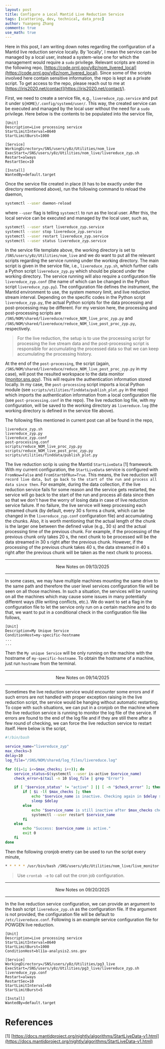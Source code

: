 ```yaml
---
layout: post
title: Configure a Local Mantid Live Reduction Service
tags: [scattering, dev, technical, data_proc]
author: Yuanpeng Zhang
comments: true
use_math: true
---
```


Here in this post, I am writing down notes regarding the configuration of a Mantid live reduction service locally. By 'locally', I mean the service can be managed by a local user, instead a system-wise one for which the management would require a `sudo` privilege. Relevant scripts are stored in the following repo, [https://code.ornl.gov/y8z/nom_livered_local](https://code.ornl.gov/y8z/nom_livered_local). Since some of the scripts involved here contain sensitive information, the repo is kept as a private script. To get access to the repo, please reach out to me at [https://iris2020.net/contact](https://iris2020.net/contact/).

First, we need to create a service file, e.g., `livereduce_zyp.service` and put it under `${HOME}/.config/systemd/user/`. This way, the created service can be executed and managed by the local user without the need for  a `sudo` privilege. Here below is the contents to be populated into the service file,

```
[Unit]
Description=Live processing service
StartLimitInterval=8640
StartLimitBurst=1000

[Service]
WorkingDirectory=/SNS/users/y8z/Utilities/nom_live
ExecStart=/SNS/users/y8z/Utilities/nom_live/livereduce_zyp.sh
Restart=always
RestartSec=10

[Install]
WantedBy=default.target
```

Once the service file created in place (it has to be exactly under the directory mentioned above), run the following command to reload the daemon,

```bash
systemctl --user daemon-reload
```

where `--user` flag is telling `systemctl` to run as the local user. After this, the local service can be executed and managed by the local user, such as,

```bash
systemctl --user start livereduce_zyp.service
systemctl --user stop livereduce_zyp.service
systemctl --user restart livereduce_zyp.service
systemctl --user status livereduce_zyp.service
```

In the service file template above, the working directory is set to `/SNS/users/y8z/Utilities/nom_live` and we do want to put all the relevant scripts regarding the service running under the working directory. The main script is given in the service file, i.e., `livereduce_zyp.sh`, which further calls a Python script `livereduce_zyp.py` which should be placed under the working directory. The service running will also require a configuration file `livereduce_zyp.conf` (the name of which can be changed in the Python script `livereduce_zyp.py`). The configuration file defines the instrument, the Mantid environment to use, the system memory limit, and live reduction stream interval. Depending on the specific codes in the Python script `livereduce_zyp.py`, the actual Python scripts for the data processing and post-processing may be different. For my version here, the processing and post-processing scripts are `/SNS/NOM/shared/livereduce/reduce_NOM_live_proc_zyp.py` and `/SNS/NOM/shared/livereduce/reduce_NOM_live_post_proc_zyp.py`, respectively.

> For the live reduction, the setup is to use the processing script for processing the live stream data and the post-processing script is responsible for accumulating the processed data so that we can keep accumulating the processing history.

At the end of the `post-processing`, the script (again, `/SNS/NOM/shared/livereduce/reduce_NOM_live_post_proc_zyp.py` in my case), will post the resulted workspace to the data monitor ([monitor.sns.gov](https://monitor.sns.gov)). This will require the authentication information stored locally. In my case, the `post-processing` script imports a local Python module (see `scripts/utilities/finddata/publish_plot.py` in  the repo) which imports the authentication information from a local configuration file (see `post-processing.conf` in the repo). The live reduction log file, with my configuration, will be saved to the working directory as `livereduce.log` (the working directory is defined in the service file above).

The following files mentioned in current post can all be found in the repo,

```
livereduce_zyp.sh
livereduce_zyp.py
livereduce_zyp.conf
post-processing.conf
scripts/reduce_NOM_live_proc_zyp.py
scripts/reduce_NOM_live_post_proc_zyp.py
scripts/utilities/finddata/publish_plot.py
```

The live reduction scrip is using the Mantid `StartLiveData` [1] framework. With my current configuration, the `StartLiveData` service is configured with `FromNow=False` and `FromStartOfRun=True`. This means, the live reduction will `record live data, but go back to the start of the run and process all data since then`. For example, during the data collection, if the live reduction service fails for some reason and the service gets restarted, the service will go back to the start of the run and process all data since then so that we don't have the worry of losing data in case of live reduction service failure. If no failure, the live service will keep processing each streamed chunk (by default, every 30 s forms a chunk, which can be changed in the `livereduce_zyp.conf` configuration file) and accumulating the chunks. Also, it is worth mentioning that the actual length of the chunk is the larger one between the defined value (e.g., 30 s) and the actual processing time of the previous chunk. For example, if the processing of the previous chunk only takes 20 s, the next chunk to be processed will be the data streamed in 30 s right after the previous chunk. However, if the processing of the previous chunk takes 40 s, the data streamed in 40 s right after the previous chunk will be taken as the next chunk to process.

---

<span style="display:block; text-align:center;">New Notes on 09/13/2025</span>

---

In some cases, we may have multiple machines mounting the same drive to the same path and therefore the user level services configuration file will be seen on all those machines. In such a situation, the services will be running on all the machines which may cause some issues in many potentially different ways (file writing conflicts, etc.). We do want to set a flag in the configuration file to let the service only run on a certain machine and to do that, we want to put in a conditional check in the configuration file like follows,

```
[Unit]
Description=My Unique Service
ConditionHost=my-specific-hostname
...
...
```

Then the `My unique Service` will be only running on the machine with the hostname of `my-specific-hostname`. To obtain the hostname of a machine, just run `hostname` from the terminal.

---

<span style="display:block; text-align:center;">New Notes on 09/14/2025</span>

---

Sometimes the live reduction service would encounter some errors and if such errors are not handled with proper exception raising in the live reduction script, the service would be hanging without automatic restarting. To cope with such situations, we can put in a cronjob on the machine where the live reduction service is running to monitor the log file of the service. If errors are found to the end of the log file and if they are still there after a few round of checking, we can force the live reduction service to restart itself. Here below is the script,

```bash
#!/bin/bash

service_name="livereduce_zyp"
max_checks=3
delay=10
log_file="/SNS/NOM/shared/log_files/livereduce.log"

for ((i=1; i<=$max_checks; i++)); do
    service_status=$(systemctl --user is-active $service_name)
    check_error=$(tail -n 10 $log_file | grep "Error")

    if [ "$service_status" != "active" ] || [ -n "$check_error" ]; then
        if [ $i -lt $max_checks ]; then
            echo "$service_name is inactive. Checking again in $delay seconds..."
            sleep $delay
        else
            echo "$service_name is still inactive after $max_checks checks. Restarting the service."
            systemctl --user restart $service_name
        fi
    else
        echo "Success: $service_name is active."
        exit 0
    fi
done
```

Then the following cronjob enetry can be used to run the script every minute,

```bash
* * * * * /usr/bin/bash /SNS/users/y8z/Utilities/nom_live/live_monitor.sh
```

> Use `crontab -e` to call out the cron job configuration.

---

<span style="display:block; text-align:center;">New Notes on 09/20/2025</span>

---

In the live reduction service configuration, we can provide an argument to the bash script `livereduce_zyp.sh` as the configuration file. If the argument is not provided, the configuration file will be default to `/etc/livereduce.conf`. Following is an example service configuration file for POWGEN live reduction.

```
[Unit]
Description=Live processing service
StartLimitInterval=8640
StartLimitBurst=1000
ConditionHost=bl11a-analysis2.sns.gov

[Service]
WorkingDirectory=/SNS/users/y8z/Utilities/pg3_live
ExecStart=/SNS/users/y8z/Utilities/pg3_live/livereduce_zyp.sh livereduce_zyp.conf
Restart=always
RestartSec=10
StartLimitInterval=60
StartLimitBurst=5

[Install]
WantedBy=default.target
```

References
===

[1] [https://docs.mantidproject.org/nightly/algorithms/StartLiveData-v1.html](https://docs.mantidproject.org/nightly/algorithms/StartLiveData-v1.html)